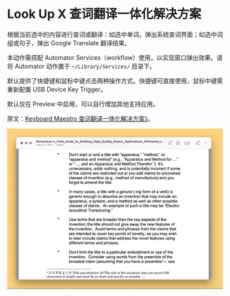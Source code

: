# Look Up X 查词翻译一体化解决方案

根据当前选中的内容进行查词或翻译：如选中单词，弹出系统查词界面；如选中词组或句子，弹出 Google Translate 翻译结果。

本动作需搭配 Automator Services（workflow）使用，以实现窗口弹出效果。请将 Automator 动作置于 `~/Library/Services/` 目录下。

默认提供了快捷键和鼠标中键点击两种操作方式。快捷键可直接使用，鼠标中键需重新配置 USB Device Key Trigger。

默认仅在 Preview 中启用，可以自行增加其他支持应用。

原文：[Keyboard Maestro 查词翻译一体化解决方案》](https://utgd.net/article/20423/)。

![title](img.gif)